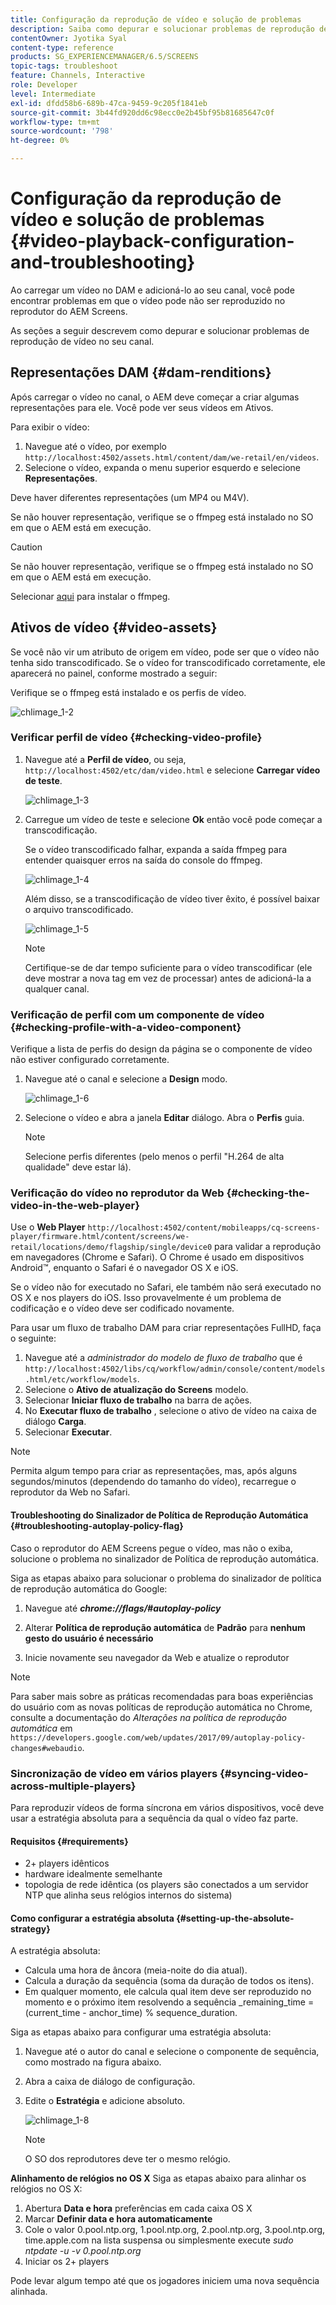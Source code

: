 ```yaml
---
title: Configuração da reprodução de vídeo e solução de problemas
description: Saiba como depurar e solucionar problemas de reprodução de vídeo no seu canal do AEM Screens.
contentOwner: Jyotika Syal
content-type: reference
products: SG_EXPERIENCEMANAGER/6.5/SCREENS
topic-tags: troubleshoot
feature: Channels, Interactive
role: Developer
level: Intermediate
exl-id: dfdd58b6-689b-47ca-9459-9c205f1841eb
source-git-commit: 3b44fd920dd6c98ecc0e2b45bf95b81685647c0f
workflow-type: tm+mt
source-wordcount: '798'
ht-degree: 0%

---
```


# Configuração da reprodução de vídeo e solução de problemas {#video-playback-configuration-and-troubleshooting}

Ao carregar um vídeo no DAM e adicioná-lo ao seu canal, você pode encontrar problemas em que o vídeo pode não ser reproduzido no reprodutor do AEM Screens.

As seções a seguir descrevem como depurar e solucionar problemas de reprodução de vídeo no seu canal.

## Representações DAM {#dam-renditions}

Após carregar o vídeo no canal, o AEM deve começar a criar algumas representações para ele. Você pode ver seus vídeos em Ativos.

Para exibir o vídeo:

1. Navegue até o vídeo, por exemplo `http://localhost:4502/assets.html/content/dam/we-retail/en/videos`.
1. Selecione o vídeo, expanda o menu superior esquerdo e selecione **Representações**.

Deve haver diferentes representações (um MP4 ou M4V).

Se não houver representação, verifique se o ffmpeg está instalado no SO em que o AEM está em execução.

>[!CAUTION]
>
>Se não houver representação, verifique se o ffmpeg está instalado no SO em que o AEM está em execução.
>
>Selecionar [aqui](https://www.ffmpeg.org/download.html) para instalar o ffmpeg.

## Ativos de vídeo {#video-assets}

Se você não vir um atributo de origem em vídeo, pode ser que o vídeo não tenha sido transcodificado. Se o vídeo for transcodificado corretamente, ele aparecerá no painel, conforme mostrado a seguir:

Verifique se o ffmpeg está instalado e os perfis de vídeo.

![chlimage_1-2](assets/chlimage_1-2.png)

### Verificar perfil de vídeo {#checking-video-profile}

1. Navegue até a **Perfil de vídeo**, ou seja, `http://localhost:4502/etc/dam/video.html` e selecione **Carregar vídeo de teste**.

   ![chlimage_1-3](assets/chlimage_1-3.png)

1. Carregue um vídeo de teste e selecione **Ok** então você pode começar a transcodificação.

   Se o vídeo transcodificado falhar, expanda a saída ffmpeg para entender quaisquer erros na saída do console do ffmpeg.

   ![chlimage_1-4](assets/chlimage_1-4.png)

   Além disso, se a transcodificação de vídeo tiver êxito, é possível baixar o arquivo transcodificado.

   ![chlimage_1-5](assets/chlimage_1-5.png)

   >[!NOTE]
   >
   >Certifique-se de dar tempo suficiente para o vídeo transcodificar (ele deve mostrar a nova tag em vez de processar) antes de adicioná-la a qualquer canal.

### Verificação de perfil com um componente de vídeo {#checking-profile-with-a-video-component}

Verifique a lista de perfis do design da página se o componente de vídeo não estiver configurado corretamente.

1. Navegue até o canal e selecione a **Design** modo.

   ![chlimage_1-6](assets/chlimage_1-6.png)

1. Selecione o vídeo e abra a janela **Editar** diálogo. Abra o **Perfis** guia.

   >[!NOTE]
   >Selecione perfis diferentes (pelo menos o perfil &quot;H.264 de alta qualidade&quot; deve estar lá).

### Verificação do vídeo no reprodutor da Web {#checking-the-video-in-the-web-player}

Use o **Web Player** `http://localhost:4502/content/mobileapps/cq-screens-player/firmware.html/content/screens/we-retail/locations/demo/flagship/single/device0` para validar a reprodução em navegadores (Chrome e Safari). O Chrome é usado em dispositivos Android™, enquanto o Safari é o navegador OS X e iOS.

Se o vídeo não for executado no Safari, ele também não será executado no OS X e nos players do iOS. Isso provavelmente é um problema de codificação e o vídeo deve ser codificado novamente.

Para usar um fluxo de trabalho DAM para criar representações FullHD, faça o seguinte:

1. Navegue até a *administrador do modelo de fluxo de trabalho* que é `http://localhost:4502/libs/cq/workflow/admin/console/content/models.html/etc/workflow/models`.
1. Selecione o **Ativo de atualização do Screens** modelo.
1. Selecionar **Iniciar fluxo de trabalho** na barra de ações.
1. No **Executar fluxo de trabalho** , selecione o ativo de vídeo na caixa de diálogo **Carga**.
1. Selecionar **Executar**.

>[!NOTE]
>
>Permita algum tempo para criar as representações, mas, após alguns segundos/minutos (dependendo do tamanho do vídeo), recarregue o reprodutor da Web no Safari.

#### Troubleshooting do Sinalizador de Política de Reprodução Automática {#troubleshooting-autoplay-policy-flag}

Caso o reprodutor do AEM Screens pegue o vídeo, mas não o exiba, solucione o problema no sinalizador de Política de reprodução automática.

Siga as etapas abaixo para solucionar o problema do sinalizador de política de reprodução automática do Google:

1. Navegue até ***chrome://flags/#autoplay-policy***
1. Alterar **Política de reprodução automática** de **Padrão** para **nenhum gesto do usuário é necessário**

1. Inicie novamente seu navegador da Web e atualize o reprodutor

>[!NOTE]
>
>Para saber mais sobre as práticas recomendadas para boas experiências do usuário com as novas políticas de reprodução automática no Chrome, consulte a documentação do *Alterações na política de reprodução automática* em `https://developers.google.com/web/updates/2017/09/autoplay-policy-changes#webaudio`.

### Sincronização de vídeo em vários players {#syncing-video-across-multiple-players}

Para reproduzir vídeos de forma síncrona em vários dispositivos, você deve usar a estratégia absoluta para a sequência da qual o vídeo faz parte.

#### Requisitos {#requirements}

* 2+ players idênticos
* hardware idealmente semelhante
* topologia de rede idêntica (os players são conectados a um servidor NTP que alinha seus relógios internos do sistema)

#### Como configurar a estratégia absoluta {#setting-up-the-absolute-strategy}

A estratégia absoluta:

* Calcula uma hora de âncora (meia-noite do dia atual).
* Calcula a duração da sequência (soma da duração de todos os itens).
* Em qualquer momento, ele calcula qual item deve ser reproduzido no momento e o próximo item resolvendo a sequência _remaining_time = (current_time - anchor_time) % sequence_duration.

Siga as etapas abaixo para configurar uma estratégia absoluta:

1. Navegue até o autor do canal e selecione o componente de sequência, como mostrado na figura abaixo.
1. Abra a caixa de diálogo de configuração.
1. Edite o **Estratégia** e adicione absoluto.

   ![chlimage_1-8](assets/chlimage_1-8.png)

   >[!NOTE]
   >O SO dos reprodutores deve ter o mesmo relógio.

**Alinhamento de relógios no OS X** Siga as etapas abaixo para alinhar os relógios no OS X:

1. Abertura **Data e hora** preferências em cada caixa OS X
1. Marcar **Definir data e hora automaticamente**
1. Cole o valor 0.pool.ntp.org, 1.pool.ntp.org, 2.pool.ntp.org, 3.pool.ntp.org, time.apple.com na lista suspensa ou simplesmente execute *sudo ntpdate -u -v 0.pool.ntp.org*
1. Iniciar os 2+ players

Pode levar algum tempo até que os jogadores iniciem uma nova sequência alinhada.
